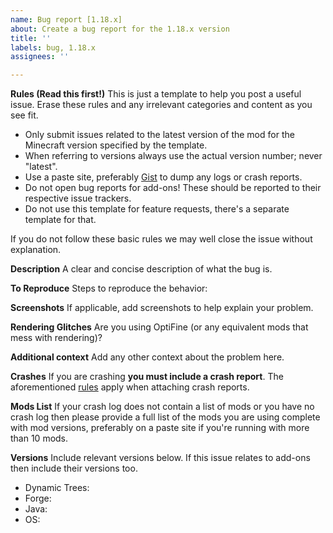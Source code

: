 ```yaml
---
name: Bug report [1.18.x]
about: Create a bug report for the 1.18.x version
title: ''
labels: bug, 1.18.x
assignees: ''

---
```


**Rules (Read this first!)**
This is just a template to help you post a useful issue.  Erase these rules and any irrelevant categories and content as you see fit.

- Only submit issues related to the latest version of the mod for the Minecraft version specified by the template.
- When referring to versions always use the actual version number; never "latest".
- Use a paste site, preferably [Gist](https://gist.github.com) to dump any logs or crash reports.
- Do not open bug reports for add-ons! These should be reported to their respective issue trackers.
- Do not use this template for feature requests, there's a separate template for that.

If you do not follow these basic rules we may well close the issue without explanation.

**Description**
A clear and concise description of what the bug is.

**To Reproduce**
Steps to reproduce the behavior:

**Screenshots**
If applicable, add screenshots to help explain your problem.

**Rendering Glitches**
Are you using OptiFine (or any equivalent mods that mess with rendering)?

**Additional context**
Add any other context about the problem here.

**Crashes**
If you are crashing **you must include a crash report**. The aforementioned [rules](#rules) apply when attaching crash reports.

**Mods List**
If your crash log does not contain a list of mods or you have no crash log then please provide a full list of the mods you are using complete with mod versions, preferably on a paste site if you're running with more than 10 mods.

**Versions**
Include relevant versions below. If this issue relates to add-ons then include their versions too.

- Dynamic Trees:
- Forge:
- Java: 
- OS:
